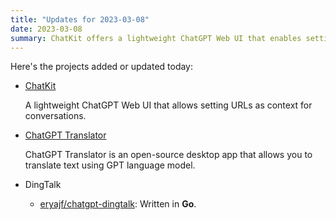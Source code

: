 ```yaml
---
title: "Updates for 2023-03-08"
date: 2023-03-08
summary: ChatKit offers a lightweight ChatGPT Web UI that enables setting URLs as context for conversations. ChatGPT Translator is an open-source desktop app that uses GPT language model to translate text. DingTalk is a Go-written project.
---
```

Here's the projects added or updated today:

- [ChatKit](https://chatkit.app/)

    A lightweight ChatGPT Web UI that allows setting URLs as context for conversations.

- [ChatGPT Translator](https://github.com/simpleapples/chatgpt-translator)

    ChatGPT Translator is an open-source desktop app that allows you to translate text using GPT language model.

- DingTalk
    - [eryajf/chatgpt-dingtalk](https://github.com/eryajf/chatgpt-dingtalk): Written in **Go**.
